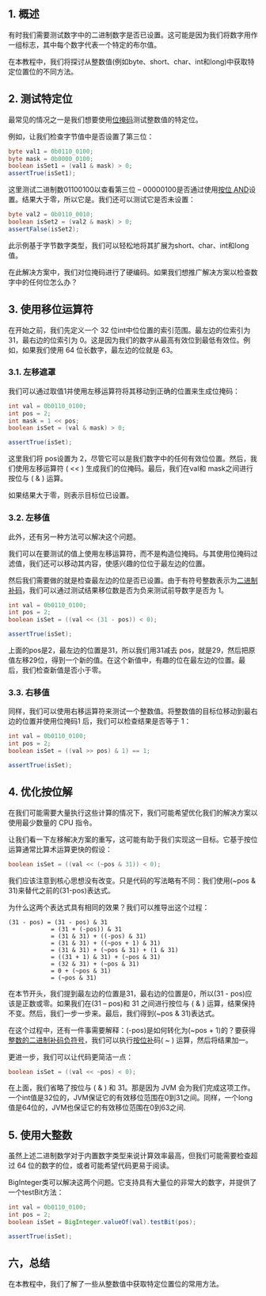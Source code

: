 ## 1. 概述

有时我们需要测试数字中的二进制数字是否已设置。这可能是因为我们将数字用作一组标志，其中每个数字代表一个特定的布尔值。

在本教程中，我们将探讨从整数值(例如byte、short、char、int和long)中获取特定位置位的不同方法。

## 2. 测试特定位

最常见的情况之一是我们想要使用[位掩码](https://www.baeldung.com/java-bitmasking)测试整数值的特定位。

例如，让我们检查字节值中是否设置了第三位：

```java
byte val1 = 0b0110_0100;
byte mask = 0b0000_0100;
boolean isSet1 = (val1 & mask) > 0;
assertTrue(isSet1);

```

这里测试二进制数01100100以查看第三位 – 00000100是否通过使用[按位 AND](https://www.baeldung.com/java-bitwise-operators)设置。结果大于零，所以它是。我们还可以测试它是否未设置：

```java
byte val2 = 0b0110_0010;
boolean isSet2 = (val2 & mask) > 0;
assertFalse(isSet2);
```

此示例基于字节数字类型，我们可以轻松地将其扩展为short、char、int和long值。

在此解决方案中，我们对位掩码进行了硬编码。如果我们想推广解决方案以检查数字中的任何位怎么办？

## 3. 使用移位运算符

在开始之前，我们先定义一个 32 位int中位位置的索引范围。最左边的位索引为 31，最右边的位索引为 0。这是因为我们的数字从最高有效位到最低有效位。例如，如果我们使用 64 位长数字，最左边的位就是 63。

### 3.1. 左移遮罩

我们可以通过取值1并使用左移运算符将其移动到正确的位置来生成位掩码：

```java
int val = 0b0110_0100;
int pos = 2;
int mask = 1 << pos;
boolean isSet = (val & mask) > 0;

assertTrue(isSet);
```

这里我们将 pos设置为 2，尽管它可以是我们数字中的任何有效位位置。然后，我们使用左移运算符 ( << ) 生成我们的位掩码。最后，我们在val和 mask之间进行按位与 ( & ) 运算。

如果结果大于零，则表示目标位已设置。

### 3.2. 左移值

此外，还有另一种方法可以解决这个问题。

我们可以在要测试的值上使用左移运算符，而不是构造位掩码。与其使用位掩码过滤值，我们还可以移动其内容，使感兴趣的位位于最左边的位置。

然后我们需要做的就是检查最左边的位是否已设置。由于有符号整数表示为[二进制补码](https://www.baeldung.com/cs/two-complement)，我们可以通过测试结果移位数是否为负来测试前导数字是否为 1。

```java
int val = 0b0110_0100;
int pos = 2;
boolean isSet = ((val << (31 - pos)) < 0);

assertTrue(isSet);
```

上面的pos是2，最左边的位置是31，所以我们用31减去 pos，就是29，然后把原值左移29位，得到一个新的值。在这个新值中，有趣的位在最左边的位置。最后，我们检查新值是否小于零。

### 3.3. 右移值

同样，我们可以使用右移运算符来测试一个整数值。将整数值的目标位移动到最右边的位置并使用位掩码1 后，我们可以检查结果是否等于 1：

```java
int val = 0b0110_0100;
int pos = 2;
boolean isSet = ((val >> pos) & 1) == 1;

assertTrue(isSet);
```

## 4. 优化按位解

在我们可能需要大量执行这些计算的情况下，我们可能希望优化我们的解决方案以使用最少数量的 CPU 指令。

让我们看一下左移解决方案的重写，这可能有助于我们实现这一目标。它基于按位运算通常比算术运算更快的假设：

```java
boolean isSet = ((val << (~pos & 31)) < 0);
```

我们应该注意到核心思想没有改变。只是代码的写法略有不同：我们使用(~pos & 31)来替代之前的(31-pos)表达式。

为什么这两个表达式具有相同的效果？我们可以推导出这个过程：

```plaintext
(31 - pos) = (31 - pos) & 31
            = (31 + (-pos)) & 31
            = (31 & 31) + ((-pos) & 31)
            = (31 & 31) + ((~pos + 1) & 31)
            = (31 & 31) + (~pos & 31) + (1 & 31)
            = ((31 + 1) & 31) + (~pos & 31)
            = (32 & 31) + (~pos & 31)
            = 0 + (~pos & 31)
            = (~pos & 31)
```

在本节开头，我们提到最左边的位置是31，最右边的位置是0，所以(31 - pos)应该是正数或零。如果我们在(31 – pos)和 31 之间进行按位与 ( & ) 运算，结果保持不变。然后，我们一步一步来。最后，我们得到(~pos & 31)表达式。

在这个过程中，还有一件事需要解释：(-pos)是如何转化为(~pos + 1)的？要获得[整数的二进制补码负符号](https://www.cs.cornell.edu/~tomf/notes/cps104/twoscomp.html#whyworks)，我们可以执行[按位补](https://www.baeldung.com/java-bitwise-operators#4-bitwisecomplement-)码( ~ ) 运算，然后将结果加一。

更进一步，我们可以让代码更简洁一点：

```java
boolean isSet = ((val << ~pos) < 0);
```

在上面，我们省略了按位与 ( & ) 和 31。那是因为 JVM 会为我们完成这项工作。一个int值是32位的，JVM保证它的有效移位范围在0到31之间。同样，一个long值是64位的，JVM也保证它的有效移位范围在0到63之间.

## 5. 使用大整数

虽然上述二进制数学对于内置数字类型来说计算效率最高，但我们可能需要检查超过 64 位的数字的位，或者可能希望代码更易于阅读。

BigInteger类可以解决这两个问题。它支持具有大量位的非常大的数字，并提供了一个testBit方法：

```java
int val = 0b0110_0100;
int pos = 2;
boolean isSet = BigInteger.valueOf(val).testBit(pos);

assertTrue(isSet);
```

## 六，总结

在本教程中，我们了解了一些从整数值中获取特定位置位的常用方法。
